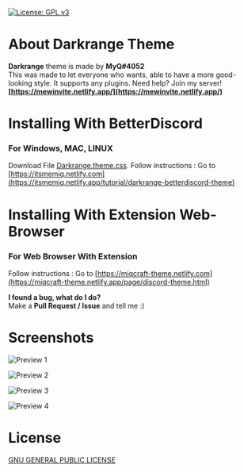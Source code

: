 [![License: GPL v3](https://img.shields.io/badge/License-GPLv3-blue.svg)](https://www.gnu.org/licenses/gpl-3.0)

# About Darkrange Theme
**Darkrange** theme is made by **MyQ#4052**<br>
This was made to let everyone who wants, able to have a more good-looking style. It supports any plugins.
Need help? Join my server! **[https://mewinvite.netlify.app/](https://mewinvite.netlify.app/)**

# Installing With BetterDiscord
### For Windows, MAC, LINUX
Download File [Darkrange.theme.css](https://raw.githubusercontent.com/MIQCRAFT/Darkrange-BetterDiscord-Theme/main/Darkrange.theme.css).
Follow instructions : Go to [https://itsmemiq.netlify.com](https://itsmemiq.netlify.app/tutorial/darkrange-betterdiscord-theme)

# Installing With Extension Web-Browser
### For Web Browser With Extension
Follow instructions : Go to [https://miqcraft-theme.netlify.com](https://miqcraft-theme.netlify.app/page/discord-theme.html)

**I found a bug, what do I do?**<br>Make a **Pull Request / Issue** and tell me :)

# Screenshots
![Preview 1](https://miqcraft-theme.netlify.app/assets/img/sneak%20peek%20(2).png)

![Preview 2](https://miqcraft-theme.netlify.app/assets/img/sneak%20peek%20(1).png)

![Preview 3](https://miqcraft-theme.netlify.app/assets/img/sneak%20peek%20(4).png)

![Preview 4](https://miqcraft-theme.netlify.app/assets/img/sneak%20peek%20(3).png)


# License
[ GNU GENERAL PUBLIC LICENSE ](https://github.com/MIQCRAFT/Darkrange-BetterDiscord-Theme/blob/main/LICENSE)
